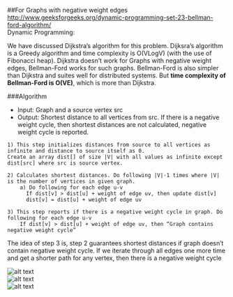 ##For Graphs with negative weight edges
http://www.geeksforgeeks.org/dynamic-programming-set-23-bellman-ford-algorithm/    
Dynamic Programming:  

We have discussed Dijkstra’s algorithm for this problem. Dijksra’s algorithm is a Greedy 
algorithm and time complexity is O(VLogV) (with the use of Fibonacci heap).
Dijkstra doesn’t work for Graphs with negative weight edges, 
Bellman-Ford works for such graphs. Bellman-Ford is also simpler than Dijkstra and suites well for distributed systems. 
But **time complexity of Bellman-Ford is O(VE)**, which is more than Dijkstra.

###Algorithm  
- Input: Graph and a source vertex src  
- Output: Shortest distance to all vertices from src. If there is a negative weight cycle, then shortest distances are not calculated, negative weight cycle is reported.

```
1) This step initializes distances from source to all vertices as infinite and distance to source itself as 0. 
Create an array dist[] of size |V| with all values as infinite except dist[src] where src is source vertex.

2) Calculates shortest distances. Do following |V|-1 times where |V| is the number of vertices in given graph.
    a) Do following for each edge u-v
      If dist[v] > dist[u] + weight of edge uv, then update dist[v]
      dist[v] = dist[u] + weight of edge uv

3) This step reports if there is a negative weight cycle in graph. Do following for each edge u-v
    If dist[v] > dist[u] + weight of edge uv, then “Graph contains negative weight cycle”
```
The idea of step 3 is, step 2 guarantees shortest distances if graph doesn’t contain negative weight cycle. If we iterate through all edges one more time and get a shorter path for any vertex, then there is a negative weight cycle

![alt text](http://d1gjlxt8vb0knt.cloudfront.net//wp-content/uploads/bellman2.png)  
![alt text](http://d1gjlxt8vb0knt.cloudfront.net//wp-content/uploads/After1stIteration.png)  
![alt text](http://d1gjlxt8vb0knt.cloudfront.net//wp-content/uploads/seconditeration2.png)  
